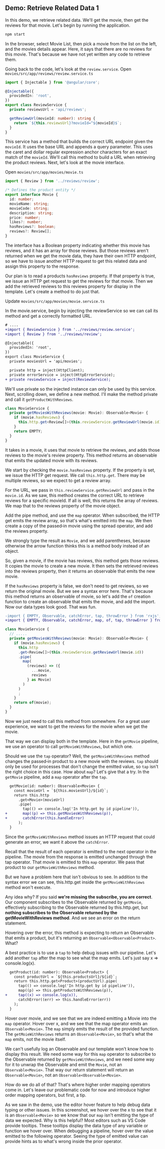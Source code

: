 ## Demo: Retrieve Related Data 1

In this demo, we retrieve related data. We'll get the movie, then get the reviews for that movie. Let's begin by running the application.

```bash
npm start
```

In the browser, select Movie List, then pick a movie from the list on the left, and the movies details appear. Here, it says that there are no reviews for this movie. That's because we have not yet written any code to retrieve them.

Going back to the code, let's look at the `review.service`. Open `movies/src/app/reviews/review.service.ts`

```ts
import { Injectable } from '@angular/core';

@Injectable({
  providedIn: 'root',
})
export class ReviewService {
  private reviewsUrl = 'api/reviews';

  getReviewUrl(movieId: number): string {
    return `${this.reviewsUrl}?movieId=^${movieId}$`;
  }
}

```

This service has a method that builds the correct URL endpoint given the `movieId`. It uses the base URL and appends a query parameter. This uses the caret and dollar regular expression anchor characters for an exact match of the `movieId`. We'll call this method to build a URL when retrieving the product reviews. Next, let's look at the movie interface.

Open `movies/src/app/movies/movie.ts`

```ts
import { Review } from '../reviews/review';

/* Defines the product entity */
export interface Movie {
  id: number;
  movieName: string;
  movieCode: string;
  description: string;
  price: number;
  likes?: number;
  hasReviews?: boolean;
  reviews?: Review[];
}

```

The interface has a Boolean property indicating whether this movie has reviews, and it has an array for those reviews. But those reviews aren't returned when we get the movie data, they have their own HTTP endpoint, so we have to issue another HTTP request to get this related data and assign this property to the response.

Our plan is to read a products `hasReviews` property. If that property is true, we issue an HTTP get request to get the reviews for that movie. Then we add the retrieved reviews to this reviews property for display in the template. Let's create a method to do just that.

Update `movies/src/app/movies/movie.service.ts`

In the movie.service, begin by injecting the reviewService so we can call its method and get a correctly formatted URL.

```diff
# ....
+import { ReviewService } from '../reviews/review.service';
+import { Review } from '../reviews/review';

@Injectable({
  providedIn: 'root',
})
export class MovieService {
  private moviesUrl = 'api/movies';

  private http = inject(HttpClient);
  private errorService = inject(HttpErrorService);
+ private reviewService = inject(ReviewService);
```

We'll use private so the injected instance can only be used by this service. Next, scrolling down, we define a new method. I'll make the method private and call it `getProductWithReviews`.

```ts
class MovieService {
  private getMoviesWithReviews(movie: Movie): Observable<Movie> {
    if (movie.hasReviews) {
      this.http.get<Review[]>(this.reviewService.getReviewUrl(movie.id));
    }
    return EMPTY;
  }
}
```

It takes in a movie, it uses that movie to retrieve the reviews, and adds those reviews to the movie's review property. This method returns an observable that emits the updated movie with its reviews. 

We start by checking the `movie.hasReviews` property. If the property is set, we issue the HTTP get request. We call `this.http.get`. There may be multiple reviews, so we expect to get a review array. 

For the URL, we pass in `this.reviewService.getReviewUrl` and pass in the `movie.id`. As we saw, this method creates the correct URL to retrieve reviews for a specific movieId. If all is well, this returns the array of reviews. We map that to the reviews property of the movie object.

Add the pipe method, and use the `map` operator. When subscribed, the HTTP get emits the review array, so that's what's emitted into the `map`. We then create a copy of the passed‑in movie using the spread operator, and add the reviews property. 

We strongly type the result as `Movie`, and we add parentheses, because otherwise the arrow function thinks this is a method body instead of an object. 

So, given a movie, if the movie has reviews, this method gets those reviews. It copies the movie to create a new movie. It then sets the retrieved reviews into the reviews property, then it returns an observable that emits the new movie. 

If the `hasReviews` property is false, we don't need to get reviews, so we return the original movie. But we see a syntax error here. That's because this method returns an observable of movie, so let's add the `of` creation function to create an observable that emits the movie, and add the import. Now our data types look good. That was fun.

```diff
-import { EMPTY, Observable, catchError, tap, throwError } from 'rxjs';
+import { EMPTY, Observable, catchError, map, of, tap, throwError } from 'rxjs';
```

```ts
class MovieService {
  // .....
  private getMoviesWithReviews(movie: Movie): Observable<Movie> {
    if (movie.hasReviews) {
      this.http
      .get<Review[]>(this.reviewService.getReviewUrl(movie.id))
      .pipe(
        map(
          (reviews) => ({
            ...movie,
            reviews
          } as Movie)
        )
      )
      ;
    }
    return of(movie);
  }
}
```

Now we just need to call this method from somewhere. For a great user experience, we want to get the reviews for the movie when we get the movie. 

That way we can display both in the template. Here in the `getMovie` pipeline, we use an operator to call `getMovieWithReviews`, but which one. 

Should we use the `tap` operator? Well, the `getMovieWithReviews` method changes the passed‑in product to a new movie with the reviews. `tap` should only be used for processes that don't change the emitted value, so `tap` isn't the right choice in this case. How about `map`? Let's give that a try. In the `getMovie` pipeline, add a `map` operator after the `tap`. 

```diff
  getMovie(id: number): Observable<Movie> {
    const movieUrl = `${this.moviesUrl}/${id}`;
    return this.http
      .get<Movie>(movieUrl)
      .pipe(
        tap(() => console.log('In http.get by id pipeline')),
+       map((p) => this.getMoviesWithReviews(p)),
+       catchError(this.handleError)
      );
  }
```


Since the `getMovieWithReviews` method issues an HTTP request that could generate an error, we want it above the `catchError`. 

Recall that the result of each operator is emitted to the next operator in the pipeline. The movie from the response is emitted unchanged through the tap operator. That movie is emitted to this `map` operator. We pass that product to our `getMovieWithReviews` method. 

But we have a problem here that isn't obvious to see. In addition to the syntax error we can see, this.http.get inside the `getMovieWithReviews` method won't execute. 

Any idea why? If you said **we're missing the subscribe, you are correct**. Our component subscribes to the Observable returned by `getMovie`, effectively subscribing to the Observable returned by this.http.get, but **nothing subscribes to the Observable returned by the getMovieWithReviews method**. And we see an error on the return statement. 

Hovering over the error, this method is expecting to return an Observable that emits a product, but it's returning an `Observable<Observable<Product>`. What? 

A best practice is to use a `tap` to help debug issues with our pipeline. Let's add another `tap` after the map to see what the map emits. Let's just say x => console.log(x). 

```diff
  getProduct(id: number): Observable<Product> {
    const productUrl = `${this.productsUrl}/${id}`;
    return this.http.get<Product>(productUrl).pipe(
      tap(() => console.log('In http.get by id pipeline')),
      map((p) => this.getProductsWithReviews(p)),
+     tap((x) => console.log(x)),
      catchError((err) => this.handleError(err))
    );
  }
```

Hover over movie, and we see that we are indeed emitting a Movie into the `map` operator. Hover over x, and we see that the map operator emits an `Observable<Movie>`. The `map` simply emits the result of the provided function. The `getMoieWithReviews` returns an `Observable<Movie>`, so that's what the `map` emits, not the movie itself. 

We can't usefully log an Observable and our template won't know how to display this result. We need some way for this `map` operator to subscribe to the Observable returned by `getMovieWithReviews`, and we need some way for it to unwrap the Observable and emit the `Movie`, not an `Observable<Movie>`. That way our return statement will return an `Observable<Movie>`, not an `Observable<Observable<Movie>`. 

How do we do all of that? That's where higher order mapping operators come in. Let's leave our problematic code for now and introduce higher order mapping operators, but first, a tip. 

As we saw in the demo, use the editor hover feature to help debug data typing or other issues. In this screenshot, we hover over the x to see that it is an `Observable<Movie>` so we know that our `map` isn't emitting the type of data we expected. Why is this helpful? Most editors such as VS Code provide tooltips. These tooltips display the data type of any variable or function we hover over. When debugging a pipeline, hover over the value emitted to the following operator. Seeing the type of emitted value can provide hints as to what's wrong inside the prior operator. 
